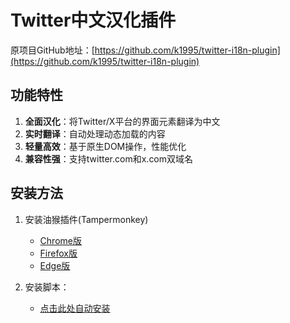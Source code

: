 # Twitter中文汉化插件

原项目GitHub地址：[https://github.com/k1995/twitter-i18n-plugin](https://github.com/k1995/twitter-i18n-plugin)

## 功能特性

1. **全面汉化**：将Twitter/X平台的界面元素翻译为中文
2. **实时翻译**：自动处理动态加载的内容
3. **轻量高效**：基于原生DOM操作，性能优化
4. **兼容性强**：支持twitter.com和x.com双域名

## 安装方法

1. 安装油猴插件(Tampermonkey)
   - [Chrome版](https://chrome.google.com/webstore/detail/tampermonkey/dhdgffkkebhmkfjojejmpbldmpobfkfo)
   - [Firefox版](https://addons.mozilla.org/firefox/addon/tampermonkey/)
   - [Edge版](https://microsoftedge.microsoft.com/addons/detail/tampermonkey/iikmkjmpaadaobahmlepeloendndfphd)

2. 安装脚本：
   - [点击此处自动安装](https://github.com/wjm13206/x-i18n-plugin/raw/master/userscript.js)
